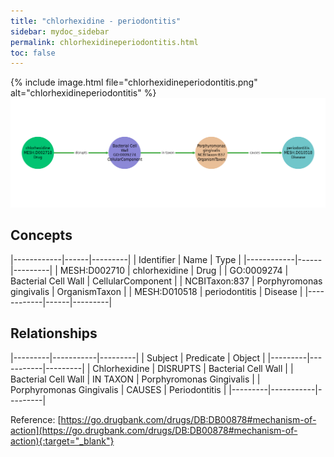 ```yaml
---
title: "chlorhexidine - periodontitis"
sidebar: mydoc_sidebar
permalink: chlorhexidineperiodontitis.html
toc: false 
---
```


{% include image.html file="chlorhexidineperiodontitis.png" alt="chlorhexidineperiodontitis" %}![Path Visualization](/images/chlorhexidineperiodontitis.png)

## Concepts

|------------|------|---------|
| Identifier | Name | Type    |
|------------|------|---------|
| MESH:D002710 | chlorhexidine | Drug |
| GO:0009274 | Bacterial Cell Wall | CellularComponent |
| NCBITaxon:837 | Porphyromonas gingivalis | OrganismTaxon |
| MESH:D010518 | periodontitis | Disease |
|------------|------|---------|

## Relationships

|---------|-----------|---------|
| Subject | Predicate | Object  |
|---------|-----------|---------|
| Chlorhexidine | DISRUPTS | Bacterial Cell Wall |
| Bacterial Cell Wall | IN TAXON | Porphyromonas Gingivalis |
| Porphyromonas Gingivalis | CAUSES | Periodontitis |
|---------|-----------|---------|

Reference: [https://go.drugbank.com/drugs/DB:DB00878#mechanism-of-action](https://go.drugbank.com/drugs/DB:DB00878#mechanism-of-action){:target="_blank"}